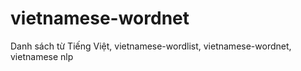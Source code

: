 # vietnamese-wordnet
Danh sách từ Tiếng Việt, vietnamese-wordlist, vietnamese-wordnet, vietnamese nlp
